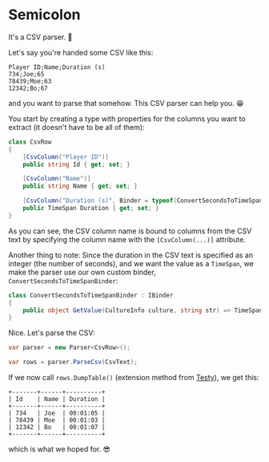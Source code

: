 # Semicolon

It's a CSV parser. 🙂

Let's say you're handed some CSV like this:

```
Player ID;Name;Duration (s)
734;Joe;65
78439;Moe;63
12342;Bo;67
```

and you want to parse that somehow. This CSV parser can help you. 😁

You start by creating a type with properties for the columns you want to extract (it doesn't have to be all of them):

```csharp
class CsvRow
{
    [CsvColumn("Player ID")]
    public string Id { get; set; }

    [CsvColumn("Name")]
    public string Name { get; set; }

    [CsvColumn("Duration (s)", Binder = typeof(ConvertSecondsToTimeSpanBinder))]
    public TimeSpan Duration { get; set; }
}
```

As you can see, the CSV column name is bound to columns from the CSV text by specifying the column name with the `[CsvColumn(...)]` attribute.

Another thing to note: Since the duration in the CSV text is specified as an integer (the number of seconds), and we want the value as a `TimeSpan`, we make the parser use our own custom binder, `ConvertSecondsToTimeSpanBinder`:

```csharp
class ConvertSecondsToTimeSpanBinder : IBinder
{
    public object GetValue(CultureInfo culture, string str) => TimeSpan.FromSeconds(int.Parse(str));
}
```

Nice. Let's parse the CSV:

```csharp
var parser = new Parser<CsvRow>();

var rows = parser.ParseCsv(CsvText);
```

If we now call `rows.DumpTable()` (extension method from [Testy](https://github.com/rebus-org/Testy)), we get this:

```
+-------+------+----------+
| Id    | Name | Duration |
+-------+------+----------+
| 734   | Joe  | 00:01:05 |
| 78439 | Moe  | 00:01:03 |
| 12342 | Bo   | 00:01:07 |
+-------+------+----------+

```

which is what we hoped for. 😎
